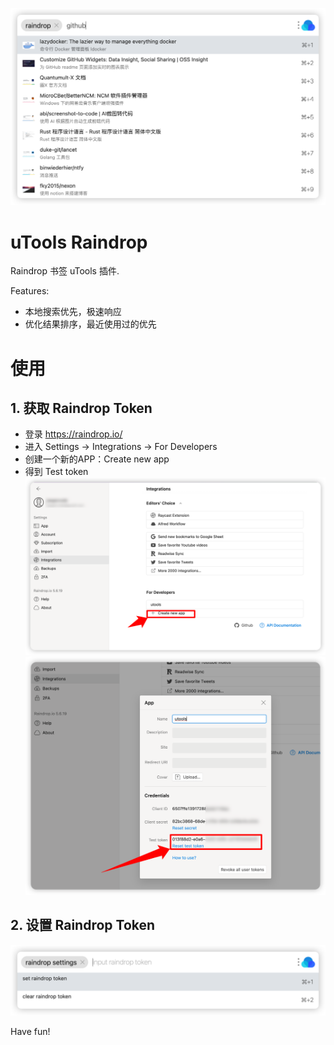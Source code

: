![](./screenshots/0.png)
# uTools Raindrop
Raindrop 书签 uTools 插件.

Features:
- 本地搜索优先，极速响应
- 优化结果排序，最近使用过的优先

# 使用

## 1. 获取 Raindrop Token
- 登录 https://raindrop.io/
- 进入 Settings -> Integrations -> For Developers
- 创建一个新的APP：Create new app
- 得到 Test token
![](./screenshots/1.png)
![](./screenshots/2.png)

## 2. 设置 Raindrop Token
![](./screenshots/3.png)

Have fun!